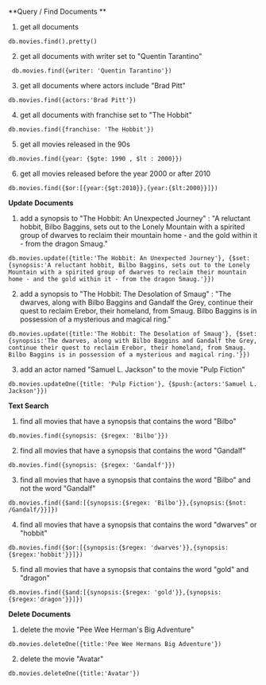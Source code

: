 **Query / Find Documents
**
1. get all documents

`db.movies.find().pretty()`

2. get all documents with writer set to "Quentin Tarantino"

` db.movies.find({writer: 'Quentin Tarantino'})`

3. get all documents where actors include "Brad Pitt"

`db.movies.find({actors:'Brad Pitt'})`

4. get all documents with franchise set to "The Hobbit"

 `db.movies.find({franchise: 'The Hobbit'})`

5. get all movies released in the 90s

`db.movies.find({year: {$gte: 1990 , $lt : 2000}})`

6. get all movies released before the year 2000 or after 2010

`db.movies.find({$or:[{year:{$gt:2010}},{year:{$lt:2000}}]})`

**Update Documents**
1. add a synopsis to "The Hobbit: An Unexpected Journey" : "A reluctant hobbit, Bilbo Baggins, sets out to the Lonely Mountain with a spirited group of dwarves to reclaim their mountain home - and the gold within it - from the dragon Smaug."

`db.movies.update({title:'The Hobbit: An Unexpected Journey'}, {$set:{synopsis:'A reluctant hobbit, Bilbo Baggins, sets out to the Lonely Mountain with a spirited group of dwarves to reclaim their mountain home - and the gold within it - from the dragon Smaug.'}})`

2. add a synopsis to "The Hobbit: The Desolation of Smaug" : "The dwarves, along with Bilbo Baggins and Gandalf the Grey, continue their quest to reclaim Erebor, their homeland, from Smaug. Bilbo Baggins is in possession of a mysterious and magical ring."

`db.movies.update({title:'The Hobbit: The Desolation of Smaug'}, {$set:{synopsis:'The dwarves, along with Bilbo Baggins and Gandalf the Grey, continue their quest to reclaim Erebor, their homeland, from Smaug. Bilbo Baggins is in possession of a mysterious and magical ring.'}})`

3. add an actor named "Samuel L. Jackson" to the movie "Pulp Fiction"

 `db.movies.updateOne({title: 'Pulp Fiction'}, {$push:{actors:'Samuel L. Jackson'}})`
 
 **Text Search**
1. find all movies that have a synopsis that contains the word "Bilbo"

`db.movies.find({synopsis: {$regex: 'Bilbo'}})`

2. find all movies that have a synopsis that contains the word "Gandalf"

`db.movies.find({synopsis: {$regex: 'Gandalf'}})`

3. find all movies that have a synopsis that contains the word "Bilbo" and not the word "Gandalf"

 `db.movies.find({$and:[{synopsis:{$regex: 'Bilbo'}},{synopsis:{$not: /Gandalf/}}]})`

4. find all movies that have a synopsis that contains the word "dwarves" or "hobbit"

`db.movies.find({$or:[{synopsis:{$regex: 'dwarves'}},{synopsis:{$regex:'hobbit'}}]})`

5. find all movies that have a synopsis that contains the word "gold" and "dragon"

`db.movies.find({$and:[{synopsis:{$regex: 'gold'}},{synopsis:{$regex:'dragon'}}]})`

**Delete Documents**
1. delete the movie "Pee Wee Herman's Big Adventure"

`db.movies.deleteOne({title:'Pee Wee Hermans Big Adventure'})`

2. delete the movie "Avatar"

`db.movies.deleteOne({title:'Avatar'})`
